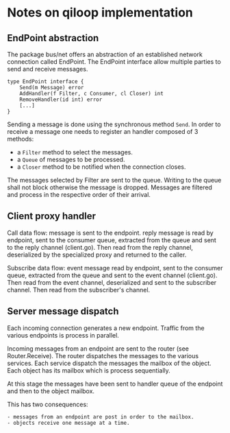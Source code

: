# Notes on qiloop implementation

## EndPoint abstraction

The package bus/net offers an abstraction of an established network connection
called EndPoint. The EndPoint interface allow multiple parties to send and
receive messages.

    type EndPoint interface {
    	Send(m Message) error
    	AddHandler(f Filter, c Consumer, cl Closer) int
    	RemoveHandler(id int) error
    	[...]
    }

Sending a message is done using the synchronous method `Send`. In order to
receive a message one needs to register an handler composed of 3 methods:

-   a `Filter` method to select the messages.
-   a `Queue` of messages to be processed.
-   a `Closer` method to be notified when the connection closes.

The messages selected by Filter are sent to the queue. Writing to the
queue shall not block otherwise the message is dropped. Messages are
filtered and process in the respective order of their arrival.

## Client proxy handler

Call data flow: message is sent to the endpoint. reply message is read
by endpoint, sent to the consumer queue, extracted from the queue and
sent to the reply channel (client.go). Then read from the reply
channel, deserialized by the specialized proxy and returned to the
caller.

Subscribe data flow: event message read by endpoint, sent to the
consumer queue, extracted from the queue and sent to the event channel
(client.go). Then read from the event channel, deserialized and sent to
the subscriber channel. Then read from the subscriber's channel.

## Server message dispatch

Each incoming connection generates a new endpoint. Traffic from the various
endpoints is process in parallel.

Incoming messages from an endpoint are sent to the router (see
Router.Receive). The router dispatches the messages to the various
services. Each service dispatch the messages the mailbox of the
object. Each object has its mailbox which is process sequentially.

At this stage the messages have been sent to handler queue of the
endpoint and then to the object mailbox.

This has two consequences:

    - messages from an endpoint are post in order to the mailbox.
    - objects receive one message at a time.
